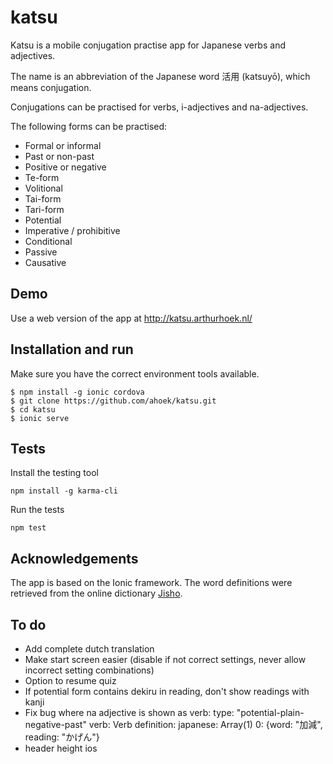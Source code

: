 # katsu 

Katsu is a mobile conjugation practise app for Japanese verbs and adjectives.

The name is an abbreviation of the Japanese word 活用 (katsuyō), which means conjugation.

Conjugations can be practised for verbs, i-adjectives and na-adjectives.

The following forms can be practised:

* Formal or informal
* Past or non-past
* Positive or negative
* Te-form
* Volitional
* Tai-form
* Tari-form
* Potential
* Imperative / prohibitive 
* Conditional
* Passive
* Causative

## Demo

Use a web version of the app at http://katsu.arthurhoek.nl/

## Installation and run

Make sure you have the correct environment tools available.

```
$ npm install -g ionic cordova
$ git clone https://github.com/ahoek/katsu.git
$ cd katsu
$ ionic serve
```

## Tests

Install the testing tool

```
npm install -g karma-cli
```

Run the tests

```
npm test
```

## Acknowledgements

The app is based on the Ionic framework. The word definitions were retrieved from the 
online dictionary [Jisho](http://jisho.org/).


## To do

- Add complete dutch translation
- Make start screen easier (disable if not correct settings, never allow incorrect setting combinations)
- Option to resume quiz
- If potential form contains dekiru in reading, don't show readings with kanji
- Fix bug where na adjective is shown as verb:
    type: "potential-plain-negative-past"
    verb: Verb
    definition:
    japanese: Array(1)
    0: {word: "加減", reading: "かげん"}
- header height ios

